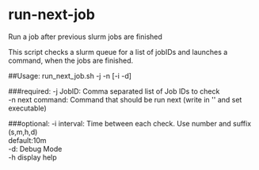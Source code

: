 # run-next-job
Run a job after previous slurm jobs are finished

This script checks a slurm queue for a list of jobIDs and launches a
command, when the jobs are finished.

##Usage: 
run_next_job.sh -j <JobId> -n <next command> [-i <interval> -d]

###required:
-j    JobID: Comma separated list of Job IDs to check  
-n    next command: Command that should be run next (write in '' and set executable)  

###optional:
-i    interval: Time between each check. Use number and suffix (s,m,h,d)  
                default:10m  
-d:   Debug Mode  
-h    display help  
